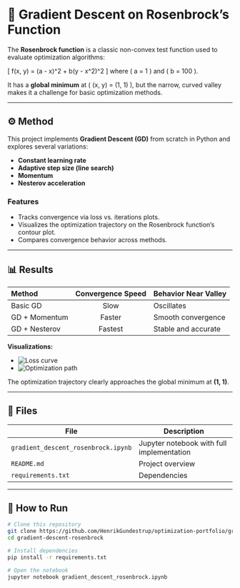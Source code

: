 # 🧮 Gradient Descent on Rosenbrock’s Function

The **Rosenbrock function** is a classic non-convex test function used to evaluate optimization algorithms:

\[
f(x, y) = (a - x)^2 + b(y - x^2)^2
\]
where \( a = 1 \) and \( b = 100 \).

It has a **global minimum** at \( (x, y) = (1, 1) \), but the narrow, curved valley makes it a challenge for basic optimization methods.

---

## ⚙️ Method

This project implements **Gradient Descent (GD)** from scratch in Python and explores several variations:

- **Constant learning rate**
- **Adaptive step size (line search)**
- **Momentum**
- **Nesterov acceleration**

### Features

- Tracks convergence via loss vs. iterations plots.
- Visualizes the optimization trajectory on the Rosenbrock function’s contour plot.
- Compares convergence behavior across methods.

---

## 📊 Results

| Method | Convergence Speed | Behavior Near Valley |
|:--------|:----------------:|:--------------------|
| Basic GD | Slow | Oscillates |
| GD + Momentum | Faster | Smooth convergence |
| GD + Nesterov | Fastest | Stable and accurate |

**Visualizations:**
- ![Loss curve](images/loss_curve.png)
- ![Optimization path](images/optimization_path.png)

The optimization trajectory clearly approaches the global minimum at **(1, 1)**.

---

## 🧩 Files

| File | Description |
|------|--------------|
| `gradient_descent_rosenbrock.ipynb` | Jupyter notebook with full implementation |
| `README.md` | Project overview |
| `requirements.txt` | Dependencies |

---

## 🚀 How to Run

```bash
# Clone this repository
git clone https://github.com/HenrikGundestrup/optimization-portfolio/gradient-descent-rosenbrock.git
cd gradient-descent-rosenbrock

# Install dependencies
pip install -r requirements.txt

# Open the notebook
jupyter notebook gradient_descent_rosenbrock.ipynb

